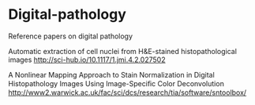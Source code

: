 # Digital-pathology
Reference papers on digital pathology


Automatic extraction of cell nuclei
from H&E-stained histopathological
images
http://sci-hub.io/10.1117/1.jmi.4.2.027502

A Nonlinear Mapping Approach to Stain Normalization in Digital Histopathology Images Using Image-Speciﬁc Color Deconvolution 
http://www2.warwick.ac.uk/fac/sci/dcs/research/tia/software/sntoolbox/
